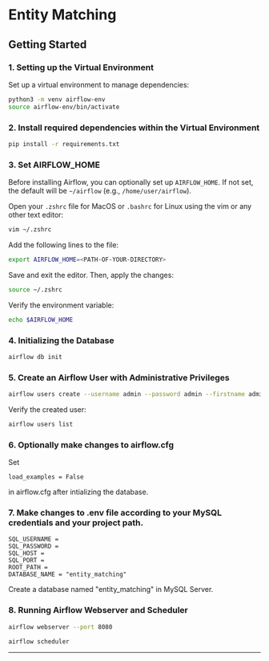 # Entity Matching

## Getting Started 


### 1. Setting up the Virtual Environment

Set up a virtual environment to manage dependencies:

```sh
python3 -m venv airflow-env  
source airflow-env/bin/activate
```

### 2. Install required dependencies within the Virtual Environment

```sh
pip install -r requirements.txt
```

### 3. Set AIRFLOW_HOME 
Before installing Airflow, you can optionally set up `AIRFLOW_HOME`. If not set, the default will be `~/airflow` (e.g., `/home/user/airflow`).

Open your  `.zshrc` file for MacOS or `.bashrc` for Linux using the vim or any other text editor:

```zsh
vim ~/.zshrc
```

Add the following lines to the file:

```zsh
export AIRFLOW_HOME=<PATH-OF-YOUR-DIRECTORY>
```

Save and exit the editor. Then, apply the changes:

```zsh
source ~/.zshrc
```

Verify the environment variable:

```zsh
echo $AIRFLOW_HOME
```

### 4. Initializing the Database

```sh
airflow db init
```

### 5. Create an Airflow User with Administrative Privileges

```sh
airflow users create --username admin --password admin --firstname admin --lastname admin --role Admin --email admin@email.com
```

Verify the created user:

```sh
airflow users list
```

### 6. Optionally make changes to airflow.cfg

Set 
```plaintext 
load_examples = False
```

in airflow.cfg after intializing the database.

### 7. Make changes to .env file according to your MySQL credentials and your project path. 

```
SQL_USERNAME = 
SQL_PASSWORD = 
SQL_HOST = 
SQL_PORT = 
ROOT_PATH = 
DATABASE_NAME = "entity_matching"
```

Create a database named "entity_matching" in MySQL Server.

### 8. Running Airflow Webserver and Scheduler

```sh
airflow webserver --port 8080 
```

```sh
airflow scheduler
```

---
